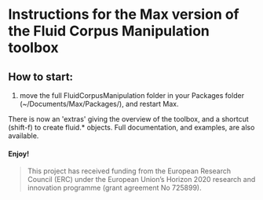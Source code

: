 # Instructions for the Max version of the Fluid Corpus Manipulation toolbox

## How to start:

1) move the full FluidCorpusManipulation folder in your Packages folder (~/Documents/Max/Packages/), and restart Max.

There is now an 'extras' giving the overview of the toolbox, and a shortcut (shift-f) to create fluid.* objects. Full documentation, and examples, are also available.

#### Enjoy!

> This project has received funding from the European Research Council (ERC) under the European Union’s Horizon 2020 research and innovation programme (grant agreement No 725899).
